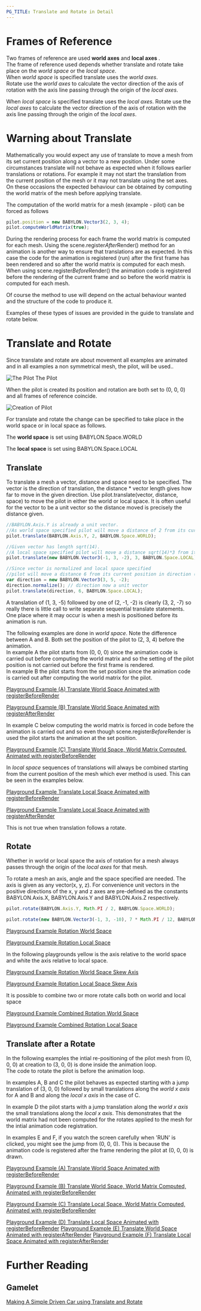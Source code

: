 ```yaml
---
PG_TITLE: Translate and Rotate in Detail
---
```


# Frames of Reference 

Two frames of reference are used **world axes** and **local axes** .  
The frame of reference used depends whether translate and rotate take place on the *world space* or the *local space*.  
When *world space* is specified translate uses the *world axes*.  
Rotate use the *world axes* to calculate the vector direction of the axis of rotation with the axis line passing through the origin of the *local axes*. 

When *local space* is specified translate uses the *local axes*. 
Rotate use the *local axes*  to calculate the vector direction of the axis of rotation with the axis line passing through the origin of the *local axes*. 

# Warning about Translate

Mathematically you would expect any use of translate to move a mesh from its set current position along a vector to a new position. 
Under some circumstances translate will not behave as expected when it follows earlier translations or rotations. For example it may not start the 
translation from the current position of the mesh or it may not translate using the set axes. On these occasions the expected behaviour 
can be obtained by computing the world matrix of the mesh before applying translate. 

The computation of the world matrix for a mesh (example - pilot) can be forced as follows 
```javascript
pilot.position = new BABYLON.Vector3(2, 3, 4);
pilot.computeWorldMatrix(true);
```

During the rendering process for each frame the world matrix is computed for each mesh. Using the scene.register*After*Render() method for an animation is another way to ensure 
that translations are as expected. In this case the code for the animation is registered (run) after the first frame has been rendered and so after the world matrix is computed 
for each mesh. When using scene.register*Before*Render() the animation code is registered before the rendering of the current frame 
and so before the world matrix is computed for each mesh.

Of course the method to use will depend on the actual behaviour wanted and the structure of the code to produce it. 

Examples of these types of issues are provided in the guide to translate and rotate below.

# Translate and Rotate

Since translate and rotate are about movement all examples are animated and in all examples a non symmetrical mesh, the pilot, will be used.. 

![The Pilot](/img/how_to/Mesh/pilot.jpg)
The Pilot

When the pilot is created its position and rotation are both set to (0, 0, 0) and all frames of reference 
coincide.

![Creation of Pilot](/img/how_to/Mesh/pilot1.jpg)

For translate and rotate the change can be specified to take place in the world space or in local space as follows. 

The **world space** is set using BABYLON.Space.WORLD

The **local space** is set using BABYLON.Space.LOCAL

## Translate 

To translate a mesh a vector, distance and space need to be specified. The vector is the direction of translation, the distance * vector length gives how far to move in the given direction. 
Use pilot.translate(vector, distance, space) to move the pilot in either the world or local space. 
It is often useful for the vector to be a unit vector so the distance moved is precisely the distance given.

```javascript
//BABYLON.Axis.Y is already a unit vector. 
//As world space specified pilot will move a distance of 2 from its current position in the direction (0, 1, 0).
pilot.translate(BABYLON.Axis.Y, 2, BABYLON.Space.WORLD);

//Given vector has length sqrt(14). 
//A local space specified pilot will move a distance sqrt(14)*3 from its current position in direction (-1, 3, -2)
pilot.translate(new BABYLON.Vector3(-1, 3, -2), 3, BABYLON.Space.LOCAL);

//Since vector is normalized and local space specified 
//pilot will move a distance 6 from its current position in direction (3, 5, -2)
var direction = new BABYLON.Vector3(3, 5, -2);
direction.normalize(); // direction now a unit vector
pilot.translate(direction, 6, BABYLON.Space.LOCAL);
```

A translation of (1, 3, -5) followed by one of (2, -1, -2) is clearly (3, 2, -7) so really there is little call to write separate 
sequential translate statements. One place where it may occur is when a mesh is positioned before its animation is run. 

The following examples are done in *world space*. Note the difference between A and B. Both set the position of the pilot to (2, 3, 4) before the animation.  
In example A the pilot starts from (0, 0, 0) since the animation code is carried out before computing the world matrix and so the setting of the 
pilot position is not carried out before the first frame is rendered.  
In example B the pilot starts from the set position since the animation code is carried out after computing the world matrix for the pilot.

[Playground Example (A) Translate World Space Animated with registerBeforeRender](http://www.babylonjs-playground.com/#1ZMJQV#13)

[Playground Example (B) Translate World Space Animated with registerAfterRender](http://www.babylonjs-playground.com/#1ZMJQV#14)


In example C below computing the world matrix is forced in code before the animation is carried out and so even though scene.register*Before*Render is used 
the pilot starts the animation at the set position.

[Playground Example (C) Translate World Space, World Matrix Computed, Animated with registerBeforeRender ](http://www.babylonjs-playground.com/#1ZMJQV#15)

In *local space* sequences of translations will always be combined starting from the current position of the mesh which ever method is used. 
This can be seen in the examples below.

[Playground Example Translate Local Space Animated with registerBeforeRender](http://www.babylonjs-playground.com/#1ZMJQV#16)

[Playground Example Translate Local Space Animated with registerAfterRender](http://www.babylonjs-playground.com/#1ZMJQV#28)

This is not true when translation follows a rotate.

## Rotate

Whether in world or local space the axis of rotation for a mesh always passes through the origin of the *local axes* for that mesh.

To rotate a mesh an axis, angle and the space specified are needed. The axis is given as any vector(x, y, z). 
For convenience unit vectors in the positive directions of the x, y and z axes are pre-defined as the constants BABYLON.Axis.X, BABYLON.Axis.Y and BABYLON.Axis.Z respectively.

```javascript
pilot.rotate(BABYLON.Axis.Y, Math.PI / 2, BABYLON.Space.WORLD);

pilot.rotate(new BABYLON.Vector3(-1, 3, -10), 7 * Math.PI / 12, BABYLON.Space.LOCAL);
```

[Playground Example Rotation World Space](http://www.babylonjs-playground.com/#1ZMJQV#4)

[Playground Example Rotation Local Space](http://www.babylonjs-playground.com/#1ZMJQV#7)

In the following playgrounds yellow is the axis relative to the world space and white 
the axis relative to local space.

[Playground Example Rotation World Space Skew Axis](http://www.babylonjs-playground.com/#1ZMJQV#9)

[Playground Example Rotation Local Space Skew Axis](http://www.babylonjs-playground.com/#1ZMJQV#10)

It is possible to combine two or more rotate calls both on world and local space

[Playground Example Combined Rotation World Space](http://www.babylonjs-playground.com/#1ZMJQV#11)

[Playground Example Combined Rotation Local Space](http://www.babylonjs-playground.com/#1ZMJQV#12)


## Translate after a Rotate

In the following examples the intial re-positioning of the pilot mesh from (0, 0, 0) at creation to (3, 0, 0) is 
done inside the animation loop.   
The code to rotate the pilot is before the animation loop. 

In examples A, B and C the pilot behaves as expected starting with a jump translation of (3, 0, 0) followed by small translations 
along the *world x axis* for A and B and along the *local x axis* in the case of C.

In example D the pilot starts with a jump translation along the *world x axis* the small translations along the *local x axis*. 
This demonstrates that the world matrix had not been computed for the rotates applied to the mesh for the intial animation code registration. 

In examples E and F, if you watch the screen carefully when 'RUN' is clicked, you might see the jump from (0, 0, 0). 
This is because the animation code is registered after the frame rendering the pilot at (0, 0, 0) is drawn.

[Playground Example (A) Translate World Space Animated with registerBeforeRender](http://www.babylonjs-playground.com/#1ZMJQV#29)

[Playground Example (B) Translate World Space, World Matrix Computed, Animated with registerBeforeRender ](http://www.babylonjs-playground.com/#1ZMJQV#31)

[Playground Example (C) Translate Local Space, World Matrix Computed, Animated with registerBeforeRender ](http://www.babylonjs-playground.com/#1ZMJQV#32)

[Playground Example (D) Translate Local Space Animated with registerBeforeRender](http://www.babylonjs-playground.com/#1ZMJQV#33)
[Playground Example (E) Translate World Space Animated with registerAfterRender](http://www.babylonjs-playground.com/#1ZMJQV#34)
[Playground Example (F) Translate Local Space Animated with registerAfterRender](http://www.babylonjs-playground.com/#1ZMJQV#35)

# Further Reading

## Gamelet

[Making A Simple Driven Car using Translate and Rotate](/samples/Car_Driven)